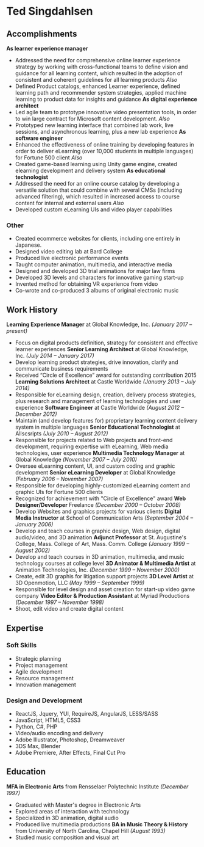 # Ted Singdahlsen

## Accomplishments
**As learner experience manager**
* Addressed the need for comprehensive online learner experience strategy by working with cross-functional teams to define vision and guidance for all learning content, which resulted in the adoption of consistent and coherent guidelines for all learning products
*Also*
* Defined Product catalogs, enhanced Learner experience, defined learning path and recommender system strategies, applied machine learning to product data for insights and guidance
**As digital experience architect**
* Led agile team to prototype innovative video presentation tools, in order to win large contract for Microsoft content development.
*Also*
* Prototyped new learning interface that combined lab work, live sessions, and asynchronous learning, plus a new lab experience
**As software engineer**
* Enhanced the effectiveness of online training by developing features in order to deliver eLearning (over 10,000 students in multiple languages) for Fortune 500 client
*Also*
* Created game-based learning using Unity game engine, created elearning development and delivery system
**As educational technologist**
* Addressed the need for an online course catalog by developing a versatile solution that could combine with several CMSs (including advanced filtering), which resulted in increased access to course content for internal and external users
*Also*
* Developed custom eLearning UIs and video player capabilities
### Other
* Created ecommerce websites for clients, including one entirely in Japanese.
* Designed video editing lab at Bard College
* Produced live electronic performance events
* Taught computer animation, multimedia, and interactive media
* Designed and developed 3D trial animations for major law firms
* Developed 3D levels and characters for innovative gaming start-up
* Invented method for obtaining VR experience from video
* Co-wrote and co-produced 3 albums of original electronic music

## Work History
**Learning Experience Manager** at Global Knowledge, Inc. *(January 2017 – present)*
  * Focus on digital products definition, strategy for consistent and effective learner experiences
**Senior Learning Architect** at Global Knowledge, Inc. *(July 2014 – January 2017)*
  * Develop learning product strategies, drive innovation, clarify and communicate business requirements
  * Received “Circle of Excellence” award for outstanding contribution 2015
**Learning Solutions Architect** at Castle Worldwide *(January 2013 – July 2014)*
  * Responsible for eLearning design, creation, delivery process strategies, plus research and management of learning technologies and user experience
**Software Engineer** at Castle Worldwide *(August 2012 – December 2012)*
  * Maintain (and develop features for) proprietary learning content delivery system in multiple languages
**Senior Educational Technologist** at Allscsripts *(July 2010 – August 2012)*
  * Responsible for projects related to Web projects and front-end development, requiring expertise with eLearning, Web media technologies, user experience
**Multimedia Technology Manager** at Global Knowledge *(November 2007 – July 2010)*
  * Oversee eLearning content, UI, and custom coding and graphic development
**Senior eLearning Developer** at Global Knowledge *(February 2006 – November 2007)*
  * Responsible for developing highly-customized eLearning content and graphic UIs for Fortune 500 clients
  * Recognized for achievement with "Circle of Excellence" award
**Web Designer/Developer** Freelance *(December 2000 – October 2008)*
  * Develop Websites and graphics projects for various clients
**Digital Media Instructor** at School of Communication Arts *(September 2004 – January 2006)*
  * Develop and teach courses in graphic design, Web design, digital audio/video, and 3D animation
**Adjunct Professor** at St. Augustine's College, Mass. College of Art, Mass. Comm. College *(January 1999 – August 2002)*
  * Develop and teach courses in 3D animation, multimedia, and music technology courses at college level
**3D Animator & Multimedia Artist** at Animation Technologies, Inc. *(December 1999 – November 2000)*
  * Create, edit 3D graphis for litigation support projects
**3D Level Artist** at 3D Openmotion, LLC *(May 1999 – September 1999)*
  * Responsible for level design and asset creation for start-up video game company
**Video Editor & Production Assistant** at Myriad Productions *(December 1997 – November 1998)*
  * Shoot, edit video and create digital content

## Expertise
### Soft Skills
  * Strategic planning
  * Project management
  * Agile development
  * Resource management
  * Innovation management
### Design and Development
  * ReactJS, Jquery, YUI, RequireJS, AngularJS, LESS/SASS 
  * JavaScript, HTML5, CSS3
  * Python, C#, PHP
  * Video/audio encoding and delivery
  * Adobe Illustrator, Photoshop, Dreamweaver
  * 3DS Max, Blender
  * Adobe Premiere, After Effects, Final Cut Pro

## Education
**MFA in Electronic Arts** from Rensselaer Polytechnic Institute *(December 1997)*
  * Graduated with Master's degree in Electronic Arts
  * Explored areas of interaction with technology
  * Specialized in 3D animation, digital audio
  * Produced live multimedia productions
**BA in Music Theory & History** from University of North Carolina, Chapel Hill *(August 1993)*
  * Studied music composition and visual art
